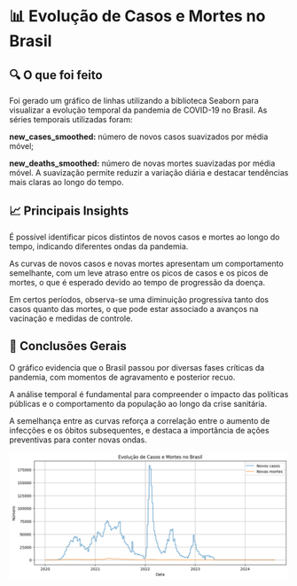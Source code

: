# 📊 Evolução de Casos e Mortes no Brasil
## 🔍 O que foi feito
Foi gerado um gráfico de linhas utilizando a biblioteca Seaborn para visualizar a evolução temporal da pandemia de COVID-19 no Brasil. As séries temporais utilizadas foram:

**new_cases_smoothed:** número de novos casos suavizados por média móvel;

**new_deaths_smoothed:** número de novas mortes suavizadas por média móvel.
A suavização permite reduzir a variação diária e destacar tendências mais claras ao longo do tempo.

## 📈 Principais Insights
É possível identificar picos distintos de novos casos e mortes ao longo do tempo, indicando diferentes ondas da pandemia.

As curvas de novos casos e novas mortes apresentam um comportamento semelhante, com um leve atraso entre os picos de casos e os picos de mortes, o que é esperado devido ao tempo de progressão da doença.

Em certos períodos, observa-se uma diminuição progressiva tanto dos casos quanto das mortes, o que pode estar associado a avanços na vacinação e medidas de controle.

## 🧠 Conclusões Gerais
O gráfico evidencia que o Brasil passou por diversas fases críticas da pandemia, com momentos de agravamento e posterior recuo.

A análise temporal é fundamental para compreender o impacto das políticas públicas e o comportamento da população ao longo da crise sanitária.

A semelhança entre as curvas reforça a correlação entre o aumento de infecções e os óbitos subsequentes, e destaca a importância de ações preventivas para conter novas ondas.



<img src="reports/Evolução de Casos e Mortes no Brasil.png" width="800"/>
